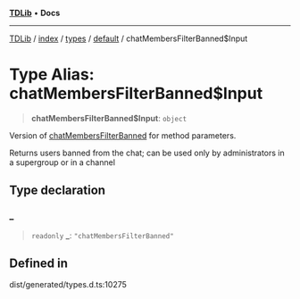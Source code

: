 [**TDLib**](../../../../../../README.md) • **Docs**

***

[TDLib](../../../../../../modules.md) / [index](../../../../../README.md) / [types](../../../README.md) / [default](../README.md) / chatMembersFilterBanned$Input

# Type Alias: chatMembersFilterBanned$Input

> **chatMembersFilterBanned$Input**: `object`

Version of [chatMembersFilterBanned](chatMembersFilterBanned.md) for method parameters.

Returns users banned from the chat; can be used only by administrators in a supergroup or in a channel

## Type declaration

### \_

> `readonly` **\_**: `"chatMembersFilterBanned"`

## Defined in

dist/generated/types.d.ts:10275
